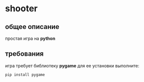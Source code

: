 # shooter

## общее описание
простая игра на **python**

## требования 
игра требует библиотеку **pygame**
для ее установки выполните:
```
pip install pygame
```
